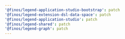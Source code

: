 ```yaml
---
'@finos/legend-application-studio-bootstrap': patch
'@finos/legend-extension-dsl-data-space': patch
'@finos/legend-application-studio': patch
'@finos/legend-shared': patch
'@finos/legend-graph': patch
---
```

